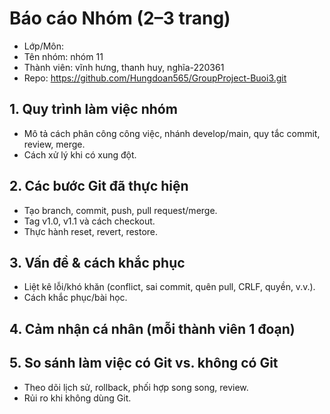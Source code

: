 # Báo cáo Nhóm (2–3 trang)

- Lớp/Môn:
- Tên nhóm: nhóm 11
- Thành viên: vĩnh hưng, thanh huy, nghĩa-220361
- Repo: https://github.com/Hungdoan565/GroupProject-Buoi3.git

## 1. Quy trình làm việc nhóm

- Mô tả cách phân công công việc, nhánh develop/main, quy tắc commit, review, merge.
- Cách xử lý khi có xung đột.

## 2. Các bước Git đã thực hiện

- Tạo branch, commit, push, pull request/merge.
- Tag v1.0, v1.1 và cách checkout.
- Thực hành reset, revert, restore.

## 3. Vấn đề & cách khắc phục

- Liệt kê lỗi/khó khăn (conflict, sai commit, quên pull, CRLF, quyền, v.v.).
- Cách khắc phục/bài học.

## 4. Cảm nhận cá nhân (mỗi thành viên 1 đoạn)

## 5. So sánh làm việc có Git vs. không có Git

- Theo dõi lịch sử, rollback, phối hợp song song, review.
- Rủi ro khi không dùng Git.

